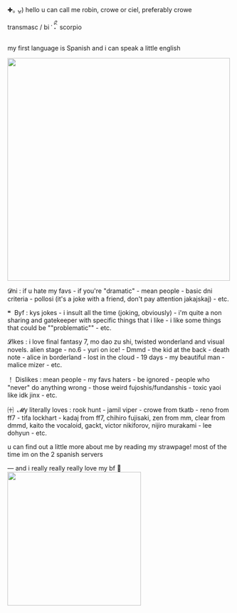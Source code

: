 ✚｡ ᴗ͈)  hello u can call me robin, crowe or ciel, preferably crowe

transmasc / bi‎  ་‎   ིྀ˖‎ ‎ scorpio

my first language is Spanish and i can speak a little english
  
<img src=https://files.catbox.moe/b6c8oh.gif width=500 height=500/>

𝓓ni : if u hate my favs - if you're "dramatic" - mean people - basic dni criteria - pollosi (it's a joke with a friend, don't pay attention jakajskaj) - etc. 

❝‎ ‎ Byf : kys jokes - i insult all the time (joking, obviously) -  i'm quite a non sharing and gatekeeper with specific things that i like - i like some things that could be ""problematic"" - etc.

𝓛ikes : i love final fantasy 7, mo dao zu shi, twisted wonderland and visual novels. alien stage - no.6 - yuri on ice! - Dmmd - the kid at the back - death note - alice in borderland - lost in the cloud - 19 days - my beautiful man - 
malice mizer - etc.

！ Dislikes : mean people - my favs haters - be ignored - people who "never" do anything wrong - those weird fujoshis/fundanshis - toxic yaoi like idk jinx - etc. 

㈩‎ ‎ 𝓜y literally loves : rook hunt - jamil viper - crowe from tkatb - reno from ff7 - tifa lockhart - kadaj from ff7, chihiro fujisaki, zen from mm, clear from dmmd, kaito the vocaloid, gackt, victor nikiforov, nijiro murakami - lee dohyun - etc.

u can find out a little more about me by reading my strawpage!
most of the time im on the 2 spanish servers

― and i really really really love my bf 💞
‎ 
‎ 
‎ 
‎
<img src=https://files.catbox.moe/6eksd9.png width=300 height=300/>
